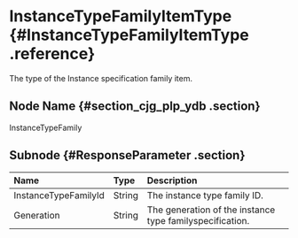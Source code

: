 # InstanceTypeFamilyItemType {#InstanceTypeFamilyItemType .reference}

The type of the Instance specification family item.

## Node Name {#section_cjg_plp_ydb .section}

InstanceTypeFamily

## Subnode {#ResponseParameter .section}

|Name|Type|Description|
|:---|:---|:----------|
|InstanceTypeFamilyId|String|The instance type family ID.|
|Generation|String|The generation of the instance type familyspecification.|

